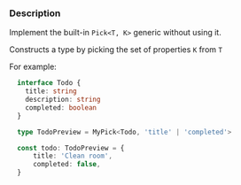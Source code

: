 ### Description
Implement the built-in `Pick<T, K>` generic without using it.

Constructs a type by picking the set of properties `K` from `T`

For example:

```ts
  interface Todo {
    title: string
    description: string
    completed: boolean
  }

  type TodoPreview = MyPick<Todo, 'title' | 'completed'>

  const todo: TodoPreview = {
      title: 'Clean room',
      completed: false,
  }
```
